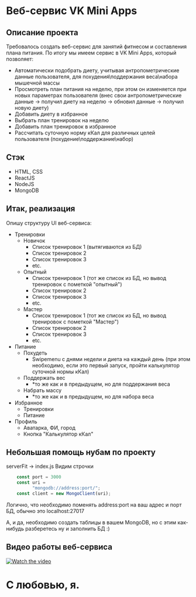 # Веб-сервис VK Mini Apps
## Описание проекта
Требовалось создать веб-сервис для занятий фитнесом и составления плана питания. По итогу мы имеем сервис в VK Mini Apps, который позволяет:
- Автоматически подобрать диету, учитывая антропометрические данные пользователя, для похудения\поддержания веса\набора мышечной массы
- Просмотреть план питания на неделю, при этом он изменяется при новых параметрах пользователя (внес свои антропометрические данные -> получил диету на неделю -> обновил данные -> получил новую диету)
- Добавить диету в избранное
- Выбрать план тренировок на неделю
- Добавить план тренировок в избранное
- Рассчитать суточную норму кКал для различных целей пользователя (похудение\поддержание\набор) 
## Стэк
- HTML, CSS
- ReactJS
- NodeJS
- MongoDB
## Итак, реализация
Опишу структуру UI веб-сервиса:
- Тренировки
    - Новичок
        - Список тренировок 1 (вытягиваются из БД)
        - Список тренировок 2
        - Список тренировок 3
        - etc.
    - Опытный
        - Список тренировок 1 (тот же список из БД, но вывод тренировок с пометкой "опытный")
        - Список тренировок 2
        - Список тренировок 3
        - etc.
    - Мастер
        - Список тренировок 1 (тот же список из БД, но вывод тренировок с пометкой "Мастер")
        - Список тренировок 2
        - Список тренировок 3
        - etc.
- Питание
    - Похудеть
        - Swipemenu с днями недели и диета на каждый день (при этом необходимо, если это первый запуск, пройти калькулятор суточной нормы кКал)
    - Поддержать вес
        - *то же как и в предыдущем, но для поддержания веса
    - Набрать массу
        - *то же как и в предыдущем, но для набора веса
- Избранное
    - Тренировки
    - Питание
- Профиль
    - Аватарка, ФИ, город
    - Кнопка "Калькулятор кКал"
## Небольшая помощь нубам по проекту
serverFit -> index.js
Видим строчки
```js
    const port = 3000
    const uri =
          "mongodb://address:port/";
    const client = new MongoClient(uri);
```
Логично, что необходимо поменять address:port на ваш адрес и порт БД, обычно это localhost:27017

А, и да, необходимо создать таблицы в вашем MongoDB, но с этим как-нибудь разберетесь ну и заполнить БД :)
## Видео работы веб-сервиса
[![Watch the video](https://i.imgur.com/vKb2F1B.png)](https://youtube.com/shorts/f3mWpGxBmwc?feature=share)
# С любовью, я.
